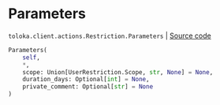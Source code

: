 # Parameters
`toloka.client.actions.Restriction.Parameters` | [Source code](https://github.com/Toloka/toloka-kit/blob/v1.1.0.post1/src/client/actions.py#L52)

```python
Parameters(
    self,
    *,
    scope: Union[UserRestriction.Scope, str, None] = None,
    duration_days: Optional[int] = None,
    private_comment: Optional[str] = None
)
```

